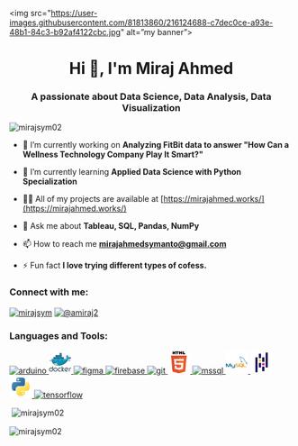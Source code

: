 <img src="https://user-images.githubusercontent.com/81813860/216124688-c7dec0ce-a93e-48b1-84c3-b92af4122cbc.jpg" alt=”my banner”>

<h1 align="center">Hi 👋, I'm Miraj Ahmed</h1>
<h3 align="center">A passionate about Data Science, Data Analysis, Data Visualization</h3>

<p align="left"> <img src="https://komarev.com/ghpvc/?username=mirajsym02&label=Profile%20views&color=0e75b6&style=flat" alt="mirajsym02" /> </p>

- 🔭 I’m currently working on **Analyzing FitBit data to answer "How Can a Wellness Technology Company Play It Smart?"**

- 🌱 I’m currently learning **Applied Data Science with Python Specialization**

- 👨‍💻 All of my projects are available at [https://mirajahmed.works/](https://mirajahmed.works/)

- 💬 Ask me about **Tableau, SQL, Pandas, NumPy**

- 📫 How to reach me **mirajahmedsymanto@gmail.com**

- ⚡ Fun fact **I love trying different types of cofess.**

<h3 align="left">Connect with me:</h3>
<p align="left">
<a href="https://linkedin.com/in/mirajsym" target="blank"><img align="center" src="https://raw.githubusercontent.com/rahuldkjain/github-profile-readme-generator/master/src/images/icons/Social/linked-in-alt.svg" alt="mirajsym" height="30" width="40" /></a>
<a href="https://www.hackerearth.com/@amiraj2" target="blank"><img align="center" src="https://raw.githubusercontent.com/rahuldkjain/github-profile-readme-generator/master/src/images/icons/Social/hackerearth.svg" alt="@amiraj2" height="30" width="40" /></a>
</p>

<h3 align="left">Languages and Tools:</h3>
<p align="left"> <a href="https://www.arduino.cc/" target="_blank" rel="noreferrer"> <img src="https://cdn.worldvectorlogo.com/logos/arduino-1.svg" alt="arduino" width="40" height="40"/> </a> <a href="https://www.docker.com/" target="_blank" rel="noreferrer"> <img src="https://raw.githubusercontent.com/devicons/devicon/master/icons/docker/docker-original-wordmark.svg" alt="docker" width="40" height="40"/> </a> <a href="https://www.figma.com/" target="_blank" rel="noreferrer"> <img src="https://www.vectorlogo.zone/logos/figma/figma-icon.svg" alt="figma" width="40" height="40"/> </a> <a href="https://firebase.google.com/" target="_blank" rel="noreferrer"> <img src="https://www.vectorlogo.zone/logos/firebase/firebase-icon.svg" alt="firebase" width="40" height="40"/> </a> <a href="https://git-scm.com/" target="_blank" rel="noreferrer"> <img src="https://www.vectorlogo.zone/logos/git-scm/git-scm-icon.svg" alt="git" width="40" height="40"/> </a> <a href="https://www.w3.org/html/" target="_blank" rel="noreferrer"> <img src="https://raw.githubusercontent.com/devicons/devicon/master/icons/html5/html5-original-wordmark.svg" alt="html5" width="40" height="40"/> </a> <a href="https://www.microsoft.com/en-us/sql-server" target="_blank" rel="noreferrer"> <img src="https://www.svgrepo.com/show/303229/microsoft-sql-server-logo.svg" alt="mssql" width="40" height="40"/> </a> <a href="https://www.mysql.com/" target="_blank" rel="noreferrer"> <img src="https://raw.githubusercontent.com/devicons/devicon/master/icons/mysql/mysql-original-wordmark.svg" alt="mysql" width="40" height="40"/> </a> <a href="https://pandas.pydata.org/" target="_blank" rel="noreferrer"> <img src="https://raw.githubusercontent.com/devicons/devicon/2ae2a900d2f041da66e950e4d48052658d850630/icons/pandas/pandas-original.svg" alt="pandas" width="40" height="40"/> </a> <a href="https://www.python.org" target="_blank" rel="noreferrer"> <img src="https://raw.githubusercontent.com/devicons/devicon/master/icons/python/python-original.svg" alt="python" width="40" height="40"/> </a> <a href="https://www.tensorflow.org" target="_blank" rel="noreferrer"> <img src="https://www.vectorlogo.zone/logos/tensorflow/tensorflow-icon.svg" alt="tensorflow" width="40" height="40"/> </a> </p>

<p>&nbsp;<img align="center" src="https://github-readme-stats.vercel.app/api?username=mirajsym02&show_icons=true&locale=en" alt="mirajsym02" /></p>

<p><img align="center" src="https://github-readme-streak-stats.herokuapp.com/?user=mirajsym02&" alt="mirajsym02" /></p>
